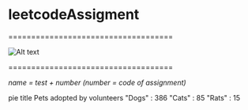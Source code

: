 # leetcodeAssigment

====================================

![Alt text](https://lanit.com.vn/wp-content/uploads/2023/09/leetcode.png "Optional title")

====================================

_name = test + number (number = code of assignment)_

pie title Pets adopted by volunteers
"Dogs" : 386
"Cats" : 85
"Rats" : 15
